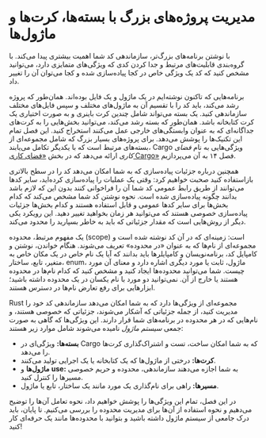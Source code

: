 # مدیریت پروژه‌های بزرگ با بسته‌ها، کرت‌ها و ماژول‌ها

با نوشتن برنامه‌های بزرگ‌تر، سازماندهی کد شما اهمیت بیشتری پیدا می‌کند. با گروه‌بندی قابلیت‌های مرتبط و جدا کردن کدی که ویژگی‌های متمایزی دارد، می‌توانید مشخص کنید که کد یک ویژگی خاص در کجا پیاده‌سازی شده و کجا می‌توان آن را تغییر داد.

برنامه‌هایی که تاکنون نوشته‌ایم در یک ماژول و یک فایل بوده‌اند. همان‌طور که پروژه رشد می‌کند، باید کد را با تقسیم آن به ماژول‌های مختلف و سپس فایل‌های مختلف سازماندهی کنید. یک بسته می‌تواند شامل چندین کرت باینری و به صورت اختیاری یک کرت کتابخانه باشد. همان‌طور که بسته رشد می‌کند، می‌توانید بخش‌هایی را به کرت‌های جداگانه‌ای که به عنوان وابستگی‌های خارجی عمل می‌کنند استخراج کنید. این فصل تمام این تکنیک‌ها را پوشش می‌دهد. برای پروژه‌های بسیار بزرگ که شامل مجموعه‌ای از بسته‌های مرتبط است که با یکدیگر تکامل می‌یابند، Cargo ویژگی‌هایی به نام _فضای کاری_ ارائه می‌دهد که در بخش [«فضای کاری Cargo»][workspaces] فصل ۱۴ به آن می‌پردازیم.

همچنین درباره جزئیات پیاده‌سازی که به شما امکان می‌دهد کد را در سطح بالاتری بازاستفاده کنید صحبت خواهیم کرد: وقتی یک عملیات را پیاده‌سازی کرده‌اید، سایر کدها می‌توانند از طریق رابط عمومی کد شما آن را فراخوانی کنند بدون این که لازم باشد بدانند چگونه پیاده‌سازی شده است. نحوه نوشتن کد شما مشخص می‌کند که کدام بخش‌ها برای سایر کدها عمومی و قابل استفاده هستند و کدام بخش‌ها جزئیات پیاده‌سازی خصوصی هستند که می‌توانید هر زمان بخواهید تغییر دهید. این رویکرد یکی دیگر از روش‌هایی است که مقدار جزئیاتی که باید به خاطر بسپارید را محدود می‌کند.

یک مفهوم مرتبط، محدوده (scope) است: زمینه‌ای که در آن کد نوشته شده است و مجموعه‌ای از نام‌ها که به عنوان «در محدوده» تعریف می‌شوند. هنگام خواندن، نوشتن و کامپایل کد، برنامه‌نویسان و کامپایلرها باید بدانند که آیا یک نام خاص در یک مکان خاص به متغیر، تابع، ساختار، enum، ماژول، ثابت یا مورد دیگری اشاره دارد و معنای آن مورد چیست. شما می‌توانید محدوده‌ها ایجاد کنید و مشخص کنید که کدام نام‌ها در محدوده هستند یا خارج از آن. نمی‌توانید دو مورد با نام یکسان در یک محدوده داشته باشید؛ ابزارهایی برای رفع تعارض نام‌ها در دسترس هستند.

Rust مجموعه‌ای از ویژگی‌ها دارد که به شما امکان می‌دهد سازماندهی کد خود را مدیریت کنید، از جمله جزئیاتی که آشکار می‌شوند، جزئیاتی که خصوصی هستند، و نام‌هایی که در هر محدوده در برنامه‌های شما قرار دارند. این ویژگی‌ها که گاهی به صورت جمعی _سیستم ماژول_ نامیده می‌شوند شامل موارد زیر هستند:

- **بسته‌ها:** ویژگی‌ای در Cargo که به شما امکان ساخت، تست و اشتراک‌گذاری کرت‌ها را می‌دهد.
- **کرت‌ها:** درختی از ماژول‌ها که یک کتابخانه یا یک اجرایی تولید می‌کنند.
- **ماژول‌ها** و **use:** به شما اجازه می‌دهند سازماندهی، محدوده و حریم خصوصی مسیرها را کنترل کنید.
- **مسیرها:** راهی برای نام‌گذاری یک مورد مانند یک ساختار، تابع یا ماژول.

در این فصل، تمام این ویژگی‌ها را پوشش خواهیم داد، نحوه تعامل آن‌ها را توضیح می‌دهیم و نحوه استفاده از آن‌ها برای مدیریت محدوده را بررسی می‌کنیم. تا پایان، باید درک جامعی از سیستم ماژول داشته باشید و بتوانید با محدوده‌ها مانند یک حرفه‌ای کار کنید!

[workspaces]: ch14-03-cargo-workspaces.html

